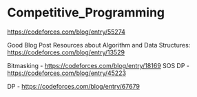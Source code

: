 # Competitive_Programming


https://codeforces.com/blog/entry/55274


Good Blog Post Resources about Algorithm and Data Structures:
https://codeforces.com/blog/entry/13529

Bitmasking - https://codeforces.com/blog/entry/18169
SOS DP - https://codeforces.com/blog/entry/45223

DP - https://codeforces.com/blog/entry/67679

